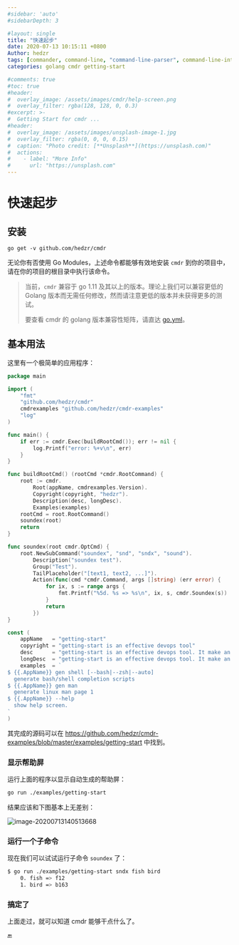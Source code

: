 ```yaml
---
#sidebar: 'auto'
#sidebarDepth: 3

#layout: single
title: "快速起步"
date: 2020-07-13 10:15:11 +0800
Author: hedzr
tags: [commander, command-line, "command-line-parser", command-line-interface,  getops, posix, posix-compatible, hierarchical-configuration, hierarchy, cli, golang]
categories: golang cmdr getting-start

#comments: true
#toc: true
#header:
#  overlay_image: /assets/images/cmdr/help-screen.png
#  overlay_filter: rgba(128, 128, 0, 0.3)
#excerpt: >-
#  Getting Start for cmdr ...
#header:
#  overlay_image: /assets/images/unsplash-image-1.jpg
#  overlay_filter: rgba(0, 0, 0, 0.15)
#  caption: "Photo credit: [**Unsplash**](https://unsplash.com)"
#  actions:
#    - label: "More Info"
#      url: "https://unsplash.com"
---
```




# 快速起步




## 安装

`go get -v github.com/hedzr/cmdr`

无论你有否使用 Go Modules，上述命令都能够有效地安装 `cmdr` 到你的项目中，请在你的项目的根目录中执行该命令。

> 当前，`cmdr` 兼容于 go 1.11 及其以上的版本。理论上我们可以兼容更低的 Golang 版本而无需任何修改，然而请注意更低的版本并未获得更多的测试。
>
> 要查看 cmdr 的 golang 版本兼容性矩阵，请直达 [go.yml](https://github.com/hedzr/cmdr/blob/master/.github/workflows/go.yml)。



## 基本用法

这里有一个极简单的应用程序：

```go
package main

import (
	"fmt"
	"github.com/hedzr/cmdr"
	cmdrexamples "github.com/hedzr/cmdr-examples"
	"log"
)

func main() {
	if err := cmdr.Exec(buildRootCmd()); err != nil {
		log.Printf("error: %+v\n", err)
	}
}

func buildRootCmd() (rootCmd *cmdr.RootCommand) {
	root := cmdr.
		Root(appName, cmdrexamples.Version).
		Copyright(copyright, "hedzr").
		Description(desc, longDesc).
		Examples(examples)
	rootCmd = root.RootCommand()
	soundex(root)
	return
}

func soundex(root cmdr.OptCmd) {
	root.NewSubCommand("soundex", "snd", "sndx", "sound").
		Description("soundex test").
		Group("Test").
		TailPlaceholder("[text1, text2, ...]").
		Action(func(cmd *cmdr.Command, args []string) (err error) {
			for ix, s := range args {
				fmt.Printf("%5d. %s => %s\n", ix, s, cmdr.Soundex(s))
			}
			return
		})
}

const (
	appName   = "getting-start"
	copyright = "getting-start is an effective devops tool"
	desc      = "getting-start is an effective devops tool. It make an demo application for `cmdr`."
	longDesc  = "getting-start is an effective devops tool. It make an demo application for `cmdr`."
	examples  = `
$ {{.AppName}} gen shell [--bash|--zsh|--auto]
  generate bash/shell completion scripts
$ {{.AppName}} gen man
  generate linux man page 1
$ {{.AppName}} --help
  show help screen.
`
)
```

其完成的源码可以在 <https://github.com/hedzr/cmdr-examples/blob/master/examples/getting-start> 中找到。



### 显示帮助屏

运行上面的程序以显示自动生成的帮助屏：

```bash
go run ./examples/getting-start
```

结果应该和下图基本上无差别：

![image-20200713140513668](https://i.loli.net/2020/07/13/HwWo1v2JczCEat7.png)



### 运行一个子命令

现在我们可以试试运行子命令 `soundex` 了：

```bash
$ go run ./examples/getting-start sndx fish bird
    0. fish => f12
    1. bird => b163
```



### 搞定了

上面走过，就可以知道 cmdr 能够干点什么了。













🔚





